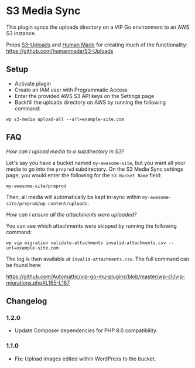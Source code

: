 # S3 Media Sync

This plugin syncs the uploads directory on a VIP Go environment to an AWS S3 instance.

Props [S3-Uploads](https://github.com/humanmade/S3-Uploads/) and [Human Made](https://hmn.md/) for creating much of the functionality: https://github.com/humanmade/S3-Uploads

## Setup

* Activate plugin
* Create an IAM user with Programmatic Access
* Enter the provided AWS S3 API keys on the Settings page
* Backfill the uploads directory on AWS by running the following command: 

```
wp s3-media upload-all --url=example-site.com
```

## FAQ

*How can I upload media to a subdirectory in S3?*

Let's say you have a bucket named `my-awesome-site`, but you want all your media to go into the `preprod` subdirectory. On the S3 Media Sync settings page, you would enter the following for the `S3 Bucket Name` field:

```
my-awesome-site/preprod
```

Then, all media will automatically be kept in-sync within `my-awesome-site/preprod/wp-content/uploads`. 

*How can I ensure all the attachments were uploaded?*

You can see which attachments were skipped by running the following command:

```
wp vip migration validate-attachments invalid-attachments.csv --url=example-site.com
```

The log is then available at `invalid-attachments.csv`. The full command can be found here:

https://github.com/Automattic/vip-go-mu-plugins/blob/master/wp-cli/vip-migrations.php#L165-L187


## Changelog

### 1.2.0
- Update Composer dependencies for PHP 8.0 compatibility.

### 1.1.0
- Fix: Upload images edited within WordPress to the bucket.